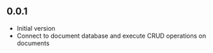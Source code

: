 ## 0.0.1

- Initial version
- Connect to document database and execute CRUD operations on documents

